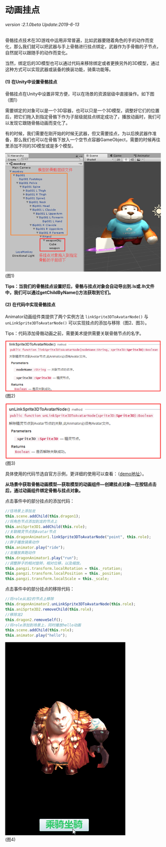 # 动画挂点

###### *version :2.1.0beta   Update:2019-6-13*

骨骼挂点技术在3D游戏中运用非常普遍，比如武器要随着角色的手的动作而变化，那么我们就可以把武器与手上骨骼进行挂点绑定，武器作为手骨骼的子节点，自然就可以跟随手的动作而变化。

当然，绑定后的3D模型也可以通过代码来移除绑定或者更换另外的3D模型，通过这种方式可以实现武器或装备的换装功能，骑乘功能等。

#### (1) 在Unity中设置骨骼挂点

骨骼挂点在Unity中设置非常方便，可以在场景的资源层级中直接操作。如下图（图1）

需要绑定的对象可以是一个3D容器，也可以只是一个3D模型，调整好它们的位置后，把它们拖入到指定骨骼下作为子层级就挂点绑定成功了，播放动画时，我们可以发现它跟随骨骼动画而变化了。

有的时候，我们需要在刚开始的时候无武器，但又需要挂点，为以后换武器作准备，那么我们也可以在骨骼下放入一个空节点容器GameObject，需要的时候再往里添加不同的3D模型或是多个模型。

![](img/1.png)<br>(图1)

**Tips：当我们的骨骼挂点设置好后，骨骼与挂点对象会自动导出到.ls或.lh文件中，我们可以通过getChildByName()方法获取到它们。**

#### (2) 在代码中实现骨骼挂点

Animator动画组件类提供了两个实例方法 `linkSprite3DToAvatarNode()` 与 `unLinkSprite3DToAvatarNode()` 可以实现挂点的添加与移除（图2、图3）。

Tips：代码添加骨骼动画之前，需要美术提供需要关联骨骼节点的名字。

![](img/2.png)<br>(图2)

![](img/3.png)<br>(图3)

具体使用的代码节选自官方示例，更详细的使用可以查看：（[demo地址](<https://layaair.ldc.layabox.com/demo2/?language=ch&category=3d&group=Animation3D&name=BoneLinkSprite3D>)）。

**从场景中获取骨骼动画模型—获取模型的动画组件—创建挂点对象—在按钮点击后，通过动画组件绑定骨骼与挂点对象。**

点击事件中的部分挂点的添加代码：

```typescript
//往场景上添加龙
this.scene.addChild(this.dragon1);
//将角色节点添加到龙的节点上
this.aniSprte3D1.addChild(this.role);
//关联精灵节点到Avatar节点
this.dragonAnimator1.linkSprite3DToAvatarNode("point", this.role);
//胖子播放骑乘动作
this.animator.play("ride");
//龙播放奔跑动作
this.dragonAnimator1.play("run");
//调整胖子的相对旋转，相对位移，以及缩放。
this.pangzi.transform.localRotation = this._rotation;
this.pangzi.transform.localPosition = this._position;
this.pangzi.transform.localScale = this._scale;
```

点击事件中的部分挂点的移除代码：

```typescript
//将role从龙2的节点上移除
this.dragonAnimator2.unLinkSprite3DToAvatarNode(this.role);
this.aniSprte3D2.removeChild(this.role);
//移除龙2
this.dragon2.removeSelf();
//将role添加到场景上，同时播放hello动画
this.scene.addChild(this.role);
this.animator.play("hello");
```

![](img/4.gif)<br>(图4)

